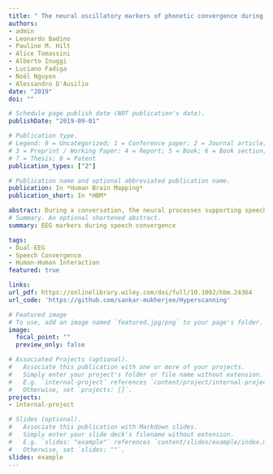 ```yaml
---
title: " The neural oscillatory markers of phonetic convergence during verbal interaction"
authors:
- admin
- Leonardo Badino  
- Pauline M. Hilt  
- Alice Tomassini  
- Alberto Inuggi  
- Luciano Fadiga  
- Noël Nguyen  
- Alessandro D'Ausilio
date: "2019"
doi: ""

# Schedule page publish date (NOT publication's date).
publishDate: "2019-09-01"

# Publication type.
# Legend: 0 = Uncategorized; 1 = Conference paper; 2 = Journal article;
# 3 = Preprint / Working Paper; 4 = Report; 5 = Book; 6 = Book section;
# 7 = Thesis; 8 = Patent
publication_types: ["2"]

# Publication name and optional abbreviated publication name.
publication: In *Human Brain Mapping*
publication_short: In *HBM*

abstract: During a conversation, the neural processes supporting speech production and perception overlap in time and, based on context, expectations and the dynamics of interaction, they are also continuously modulated in real time. Recently, the growing interest in the neural dynamics underlying interactive tasks, in particular in the language domain, has mainly tackled the temporal aspects of turn‐taking in dialogs. Besides temporal coordination, an under‐investigated phenomenon is the implicit convergence of the speakers toward a shared phonetic space. Here, we used dual electroencephalography (dual‐EEG) to record brain signals from subjects involved in a relatively constrained interactive task where they were asked to take turns in chaining words according to a phonetic rhyming rule. We quantified participants' initial phonetic fingerprints and tracked their phonetic convergence during the interaction via a robust and automatic speaker verification technique. Results show that phonetic convergence is associated to left frontal alpha/low‐beta desynchronization during speech preparation and by high‐beta suppression before and during listening to speech in right centro‐parietal and left frontal sectors, respectively. By this work, we provide evidence that mutual adaptation of speech phonetic targets, correlates with specific alpha and beta oscillatory dynamics. Alpha and beta oscillatory dynamics may index the coordination of the “when” as well as the “how” speech interaction takes place, reinforcing the suggestion that perception and production processes are highly interdependent and co‐constructed during a conversation.
# Summary. An optional shortened abstract.
summary: EEG markers during speech convergence

tags:
- Dual-EEG
- Speech Convergence
- Human-Human Interaction
featured: true

links:
url_pdf: https://onlinelibrary.wiley.com/doi/full/10.1002/hbm.24364
url_code: 'https://github.com/sankar-mukherjee/Hyperscanning'

# Featured image
# To use, add an image named `featured.jpg/png` to your page's folder. 
image:
  focal_point: ""
  preview_only: false

# Associated Projects (optional).
#   Associate this publication with one or more of your projects.
#   Simply enter your project's folder or file name without extension.
#   E.g. `internal-project` references `content/project/internal-project/index.md`.
#   Otherwise, set `projects: []`.
projects:
- internal-project

# Slides (optional).
#   Associate this publication with Markdown slides.
#   Simply enter your slide deck's filename without extension.
#   E.g. `slides: "example"` references `content/slides/example/index.md`.
#   Otherwise, set `slides: ""`.
slides: example
---
```

